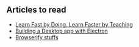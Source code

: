 
## Articles to read

* [Learn Fast by Doing. Learn Faster by Teaching](https://medium.com/@_erikaybar/learn-fast-by-doing-learn-faster-by-teaching-5b669c71dc03)
* [Building a Desktop app with Electron](https://medium.com/developers-writing/building-a-desktop-application-with-electron-204203eeb658)
* [Browserify stuffs](https://github.com/yoshuawuyts/knowledge/blob/master/browserify.md)
